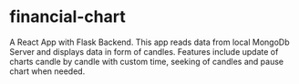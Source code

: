 # financial-chart

A React App with Flask Backend.
This app reads data from local MongoDb Server and displays data in form of candles.
Features include update of charts candle by candle with custom time, seeking of candles and pause chart when needed.
